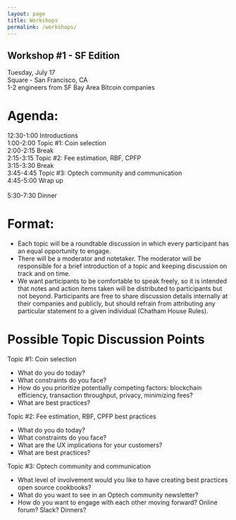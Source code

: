 ```yaml
---
layout: page
title: Workshops
permalink: /workshops/
---
```

## Workshop #1 - SF Edition
Tuesday, July 17
<br>Square - San Francisco, CA
<br>1-2 engineers from SF Bay Area Bitcoin companies

# Agenda:
12:30-1:00 Introductions
<br>1:00-2:00 Topic #1: Coin selection
<br>2:00-2:15 Break
<br>2:15-3:15 Topic #2: Fee estimation, RBF, CPFP
<br>3:15-3:30 Break
<br>3:45-4:45 Topic #3: Optech community and communication
<br>4:45-5:00 Wrap up
<br><br>5:30-7:30 Dinner

# Format:
- Each topic will be a roundtable discussion in which every participant has an equal opportunity to engage.
- There will be a moderator and notetaker. The moderator will be responsible for a brief introduction of a topic and keeping discussion on track and on time.
- We want participants to be comfortable to speak freely, so it is intended that notes and action items taken will be distributed to participants but not beyond. Participants are free to share discussion details internally at their companies and publicly, but should refrain from attributing any particular statement to a given individual (Chatham House Rules).

# Possible Topic Discussion Points

Topic #1: Coin selection
- What do you do today?
- What constraints do you face?
- How do you prioritize potentially competing factors: blockchain efficiency, transaction throughput, privacy, minimizing fees?
- What are best practices?

Topic #2: Fee estimation, RBF, CPFP best practices
- What do you do today?
- What constraints do you face?
- What are the UX implications for your customers?
- What are best practices?

Topic #3: Optech community and communication
- What level of involvement would you like to have creating best practices open source cookbooks?
- What do you want to see in an Optech community newsletter?
- How do you want to engage with each other moving forward? Online forum? Slack? Dinners?

